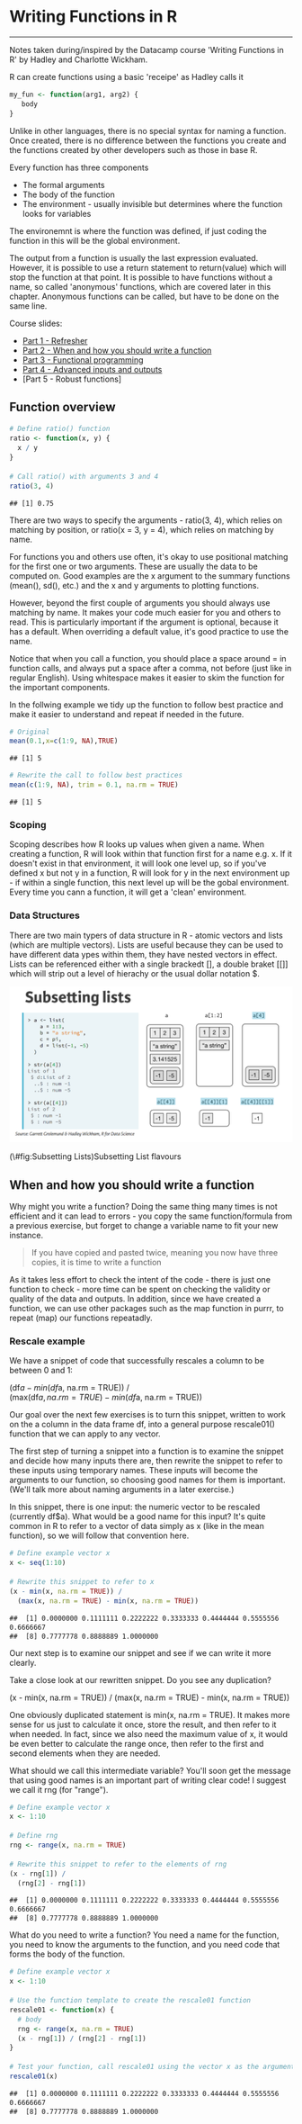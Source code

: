 # Writing Functions in R
***
Notes taken during/inspired by the Datacamp course 'Writing Functions in R' by Hadley and Charlotte Wickham.

R can create functions using a basic 'receipe' as Hadley calls it



```r
my_fun <- function(arg1, arg2) {
   body
}
```

> 

Unlike in other languages, there is no special syntax for naming a function. Once created, there is no difference between the functions you create and the functions created by other developers such as those in base R.  

Every function has three components

* The formal arguments
* The body of the function 
* The environment - usually invisible but determines where the function looks for variables

The environemnt is where the function was defined, if just coding the function in this will be the global environment.  

The output from a function is usually the last expression evaluated.  However, it is possible to use a return statement to return(value) which will stop the function at that point.  It is possible to have functions without a name, so called 'anonymous' functions, which are covered later in this chapter.  Anonymous functions can be called, but have to be done on the same line.  

Course slides:
* [Part 1 - Refresher](https://s3.amazonaws.com/assets.datacamp.com/production/course_1008/slides/ch1_pdf_slides_v2.pdf)
* [Part 2 - When and how you should write a function]()
* [Part 3 - Functional programming]()
* [Part 4 - Advanced inputs and outputs]()
* [Part 5 - Robust functions]

## Function overview


```r
# Define ratio() function
ratio <- function(x, y) {
  x / y
}

# Call ratio() with arguments 3 and 4
ratio(3, 4)
```

```
## [1] 0.75
```

There are  two ways to specify the arguments - ratio(3, 4), which relies on matching by position, or ratio(x = 3, y = 4), which relies on matching by name.

For functions you and others use often, it's okay to use positional matching for the first one or two arguments. These are usually the data to be computed on. Good examples are the x argument to the summary functions (mean(), sd(), etc.) and the x and y arguments to plotting functions.

However, beyond the first couple of arguments you should always use matching by name. It makes your code much easier for you and others to read. This is particularly important if the argument is optional, because it has a default. When overriding a default value, it's good practice to use the name.

Notice that when you call a function, you should place a space around = in function calls, and always put a space after a comma, not before (just like in regular English). Using whitespace makes it easier to skim the function for the important components.

In the follwing example we tidy up the function to follow best practice and make it easier to understand and repeat if needed in the future.


```r
# Original
mean(0.1,x=c(1:9, NA),TRUE)
```

```
## [1] 5
```

```r
# Rewrite the call to follow best practices
mean(c(1:9, NA), trim = 0.1, na.rm = TRUE)
```

```
## [1] 5
```

### Scoping

Scoping describes how R looks up values when given a name.  When creating a function, R will look within that function first for a name e.g. x.  If it doesn't exist in that environment, it will look one level up, so if you've defined x but not y in a function, R will look for y in the next environment up - if within a single function, this next level up will be the gobal environment.  Every time you cann a function, it will get a 'clean' environment.  

### Data Structures

There are two main typers of data structure in R - atomic vectors and lists (which are multiple vectors).  Lists are useful because they can be used to have different data ypes within them, they have nested vectors in effect.  Lists can be referenced either with a single brackedt [], a double braket [[]] which will strip out a level of hierachy or the usual dollar notation $.  

<div class="figure">
<img src="images/ListSubsetting.png" alt="Subsetting List flavours"  />
<p class="caption">(\#fig:Subsetting Lists)Subsetting List flavours</p>
</div>


## When and how you should write a function

Why might you write a function? Doing the same thing many times is not efficient and it can lead to errors - you copy the same function/formula from a previous exercise, but forget to change a variable name to fit your new instance.  

> If you have copied and pasted twice, meaning you now have three copies, it is time to write a function

As it takes less effort to check the intent of the code - there is just one function to check - more time can be spent on checking the validity or quality of the data and outputs.  In addition, since we have created a function, we can use other packages such as the map function in purrr, to repeat (map) our functions repeatadly.  

### Rescale example

We have a snippet of code that successfully rescales a column to be between 0 and 1:

  (df$a - min(df$a, na.rm = TRUE)) /  
  (max(df$a, na.rm = TRUE) - min(df$a, na.rm = TRUE))
  
Our goal over the next few exercises is to turn this snippet, written to work on the a column in the data frame df, into a general purpose rescale01() function that we can apply to any vector.

The first step of turning a snippet into a function is to examine the snippet and decide how many inputs there are, then rewrite the snippet to refer to these inputs using temporary names. These inputs will become the arguments to our function, so choosing good names for them is important. (We'll talk more about naming arguments in a later exercise.)

In this snippet, there is one input: the numeric vector to be rescaled (currently df$a). What would be a good name for this input? It's quite common in R to refer to a vector of data simply as x (like in the mean function), so we will follow that convention here.


```r
# Define example vector x
x <- seq(1:10)

# Rewrite this snippet to refer to x
(x - min(x, na.rm = TRUE)) /
  (max(x, na.rm = TRUE) - min(x, na.rm = TRUE))
```

```
##  [1] 0.0000000 0.1111111 0.2222222 0.3333333 0.4444444 0.5555556 0.6666667
##  [8] 0.7777778 0.8888889 1.0000000
```

Our next step is to examine our snippet and see if we can write it more clearly.

Take a close look at our rewritten snippet. Do you see any duplication?

  (x - min(x, na.rm = TRUE)) /
  (max(x, na.rm = TRUE) - min(x, na.rm = TRUE))
  
One obviously duplicated statement is min(x, na.rm = TRUE). It makes more sense for us just to calculate it once, store the result, and then refer to it when needed. In fact, since we also need the maximum value of x, it would be even better to calculate the range once, then refer to the first and second elements when they are needed.

What should we call this intermediate variable? You'll soon get the message that using good names is an important part of writing clear code! I suggest we call it rng (for "range").


```r
# Define example vector x
x <- 1:10

# Define rng
rng <- range(x, na.rm = TRUE)

# Rewrite this snippet to refer to the elements of rng
(x - rng[1]) /
  (rng[2] - rng[1])
```

```
##  [1] 0.0000000 0.1111111 0.2222222 0.3333333 0.4444444 0.5555556 0.6666667
##  [8] 0.7777778 0.8888889 1.0000000
```

What do you need to write a function? You need a name for the function, you need to know the arguments to the function, and you need code that forms the body of the function.


```r
# Define example vector x
x <- 1:10 

# Use the function template to create the rescale01 function
rescale01 <- function(x) {
  # body
  rng <- range(x, na.rm = TRUE) 
  (x - rng[1]) / (rng[2] - rng[1])
}

# Test your function, call rescale01 using the vector x as the argument
rescale01(x)
```

```
##  [1] 0.0000000 0.1111111 0.2222222 0.3333333 0.4444444 0.5555556 0.6666667
##  [8] 0.7777778 0.8888889 1.0000000
```

